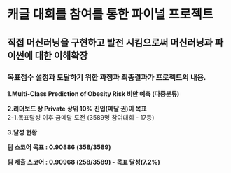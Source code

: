 # 캐글 대회를 참여를 통한 파이널 프로젝트

## 직접 머신러닝을 구현하고 발전 시킴으로써 머신러닝과 파이썬에 대한 이해확장

### 목표점수 설정과 도달하기 위한 과정과 최종결과가 프로젝트의 내용.

<b> 1.Multi-Class Prediction of Obesity Risk 비만 예측 (다중분류)</b>

<b> 2.리더보드 상 Private 상위 10% 진입(메달 권)이 목표</b><br>
 2-1.목표달성 이후 금메달 도전 (3589명 참여대회 - 17등) 

<b> 3.달성 현황</b>

<b> 팀 스코어 목표 : 0.90886 (358/3589)</b>

<b> 팀 제출 스코어 : 0.90968 (258/3589) - 목표 달성(7.2%)</b>
